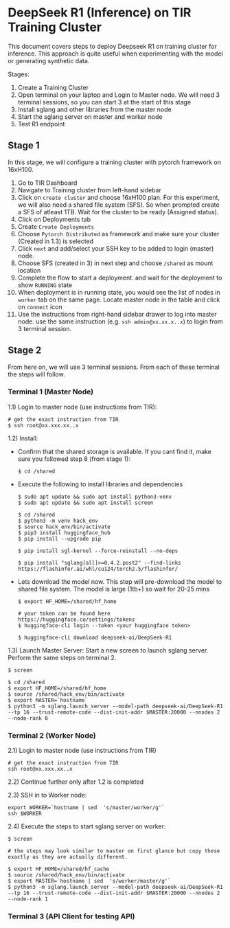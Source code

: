 # DeepSeek R1 (Inference) on TIR Training Cluster

This document covers steps to deploy Deepseek R1 on training cluster for inference. This approach is quite useful when experimenting with the model or generating synthetic data.

Stages:
1) Create a Training Cluster 
2) Open terminal on your laptop and Login to Master node. We will need 3 terminal sessions, so you can start 3 at the start of this stage 
3) Install sglang and other libraries from the master node 
4) Start the sglang server on master and worker node 
5) Test R1 endpoint 


## Stage 1

In this stage, we will configure a training cluster with pytorch framework on 16xH100.

1) Go to TIR Dashboard
2) Navigate to Training cluster from left-hand sidebar
3) Click on `create cluster` and choose 16xH100 plan. For this experiment, we will also need a shared file system (SFS). So when prompted create a SFS of atleast 1TB. Wait for the cluster to be ready (Assigned status). 
4) Click on Deployments tab 
5) Create `Create Deployments`
6) Choose `Pytorch Distributed` as framework and make sure your cluster (Created in 1.3) is selected
7) Click `next` and add/select your SSH key to be added to login (master) node.
8) Choose SFS (created in 3) in next step and choose `/shared` as mount location
9) Complete the flow to start a deployment. and wait for the deployment to show `RUNNING` state
10) When deployment is in running state, you would see the list of nodes in `worker` tab on the same page. Locate master node in the table and click on `connect` icon
11) Use the instructions from right-hand sidebar drawer to log into master node. use the same instruction (e.g. `ssh admin@xx.xx.x..x`) to login from 3 terminal session.

## Stage 2

From here on, we will use 3 terminal sessions. From each of these terminal the steps will follow. 

### Terminal 1 (Master Node)
  1.1) Login to master node (use instructions from TIR):

```
# get the exact instruction from TIR 
$ ssh root@xx.xxx.xx..x
```   
      

  1.2) Install:
      
  - Confirm that the shared storage is available. If you cant find it, make sure you followed step 8 (from stage 1):

      ```
      $ cd /shared
      ```
        
  - Execute the following to install libraries and dependencies

    ```
    $ sudo apt update && sudo apt install python3-venv
    $ sudo apt update && sudo apt install screen
    
    $ cd /shared
    $ python3 -m venv hack_env
    $ source hack_env/bin/activate
    $ pip3 install huggingface_hub
    $ pip install --upgrade pip
    
    $ pip install sgl-kernel --force-reinstall --no-deps
    
    $ pip install "sglang[all]>=0.4.2.post2" --find-links https://flashinfer.ai/whl/cu124/torch2.5/flashinfer/

    ```
  
   - Lets download the model now. This step will pre-download the model to shared file system. The model is large (1tb+) so wait for 20-25 mins 

     ``` 
     $ export HF_HOME=/shared/hf_home
      
     # your token can be found here https://huggingface.co/settings/tokens
     $ huggingface-cli login --token <your huggingface token>
      
     $ huggingface-cli download deepseek-ai/DeepSeek-R1
     ```
    
  1.3) Launch Master Server:  Start a new screen to launch sglang server.  Perform the same steps on terminal 2.

  ```
  $ screen  
  
  $ cd /shared 
  $ export HF_HOME=/shared/hf_home
  $ source /shared/hack_env/bin/activate
  $ export MASTER=`hostname`
  $ python3 -m sglang.launch_server --model-path deepseek-ai/DeepSeek-R1 --tp 16 --trust-remote-code --dist-init-addr $MASTER:20000 --nnodes 2 --node-rank 0
```

### Terminal 2 (Worker Node)
2.1) Login to master node (use instructions from TIR)

```
# get the exact instruction from TIR 
ssh root@xx.xxx.xx..x
```

2.2) Continue further only after 1.2 is completed

2.3) SSH in to Worker node:

```
export WORKER=`hostname | sed  's/master/worker/g'`
ssh $WORKER

```
2.4) Execute the steps to start sglang server on worker:

```
$ screen 
```

```
# the steps may look similar to master on first glance but copy these exactly as they are actually different. 

$ export HF_HOME=/shared/hf_cache
$ source /shared/hack_env/bin/activate
$ export MASTER=`hostname | sed  's/worker/master/g'`
$ python3 -m sglang.launch_server --model-path deepseek-ai/DeepSeek-R1 --tp 16 --trust-remote-code --dist-init-addr $MASTER:20000 --nnodes 2 --node-rank 1
```
    
### Terminal 3 (API Client for testing API)

